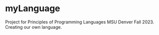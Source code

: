 # myLanguage
Project for Principles of Programming Languages MSU Denver Fall 2023. Creating our own language. 

